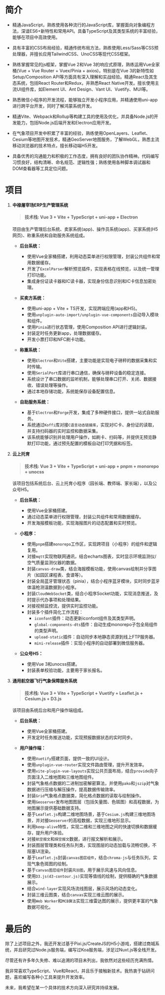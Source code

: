 # 简介

- 精通JavaScript，熟练使用各种流行的JavaScript库，掌握面向对象编程方法，深谙ES6+新特性和常用API。具备TypeScript及其类型系统的丰富经验，能够在项目中高效使用。

- 具有丰富的CSS布局经验，精通传统布局方法，熟练使用Less/Sass等CSS预处理器，并擅长应用TailwindCSS、UnoCSS等现代CSS框架。

- 熟练掌握常见的js框架，掌握Vue 2和Vue 3的响应式原理，熟练运用Vue全家桶(Vue + Vue Router + Vuex/Pinia + axios)，特别是在Vue 3的新特性如Setup/Composition API等方面具有深入理解和实战经验。精通React及其生态系统，包括React Router和Redux，并熟悉React Native开发。擅长使用主流UI组件库，如Element UI、Ant Design、Vant UI、Vuetify、MUI等。

- 熟悉微信小程序的开发流程，能够独立开发小程序应用，并精通使用uni-app进行跨平台开发，同时了解鸿蒙系统开发。

- 精通Vite、Webpack和Rollup等构建工具的使用及优化，并具备Node.js的开发能力，包括Node.js后端开发和Electron应用开发。

- 在气象项目开发中积累了丰富的经验，熟练使用OpenLayers、Leaflet、Cesium等地图开发技术，精通GeoServer地图服务，了解WebGL，熟悉主流移动浏览器的技术特点，擅长移动端H5开发。

- 具备优秀的沟通能力和积极的工作态度，拥有良好的团队协作精神。代码编写习惯良好，结构清晰、命名规范、逻辑性强；熟练使用各种脚本调试器和DOM查看器等工具定位问题。

# 项目

1. **中禄屠宰场ERP生产管理系统**

   > #### 技术栈: Vue 3 + Vite + TypeScript + uni-app + Electron

   项目由生产管理后台系统、卖家系统(app)、操作员系统(app)、买家系统(H5网页)、称重系统和自助服务系统组成。

   - **后台系统：**

     - 使用Vue全家桶搭建，利用动态菜单进行权限管理，封装公共组件和常用数据缓存。
     - 开发了`ExcelParser`解析预览插件，实现表格在线预览，以及统一管理打印功能。
     - 集成身份证读卡器和IC读卡器，实现身份信息识别和IC卡信息加密处理。

   - **买卖方系统：**

     - 使用uni-app + Vite + TS开发，实现跨端应用(app和H5)。
     - 使用`unplugin-auto-import/unplugin-vue-components`自动导入模块和组件。
     - 使用`Pinia`进行状态管理，使用Composition API进行逻辑封装。
     - 封装定时任务更新app，处理数据缓存。
     - 开发小票打印和NFC刷卡功能。

   - **称重系统：**

     - 使用`Electron`和`Vite`搭建，主要功能是实现电子磅秤的数据采集和实时传输。
     - 使用`SerialPort`库进行串口通信，确保与磅秤设备的稳定连接。
     - 系统设计了串口数据的监听机制，能够处理串口打开、关闭、数据接收、错误处理等操作。
     - 通过本地存储功能，系统能保存设备配置信息。

   - **自助服务系统：**
     - 基于`Electron`和`Forge`开发，集成了多种硬件接口，提供一站式自助服务。
     - 系统通过`Koffi`库对接`C语言动态链接库`，实现对IC卡、身份证的读取，并支持扫码器的实时监控和数据采集。
     - 该系统能够识别并处理用户操作，如刷卡、扫码等，并提供无预览静默打印功能，通过预先配置的模板自动打印凭据和标签。

2. **云上托育**

   > #### 技术栈: Vue 3 + Vite + TypeScript + uni-app + pnpm + monorepo + unocss

   该项目包括系统后台、云上托育小程序（园长端、教师端、家长端），以及公众号H5。

   - **后台系统：**

     - 使用Vue全家桶搭建。
     - 通过动态菜单进行权限管理，封装公共组件和常用数据缓存。
     - 开发海报模板功能，实现海报图片的动态配置和实时预览。

   - **小程序：**

     - 使用`pnpm`搭建`monorepo`工作区，实现跨项目（小程序）的组件和逻辑复用。
     - 对接`mqtt`实现物联网通讯，结合echarts图表，实时显示环境监测仪/空气质量监测仪器的数据。
     - 封装`canvas-draw`类，结合海报模板功能，使用canvas绘制并分享图片（如园区课程表、食谱等）。
     - 封装全局蓝牙管理状态（pinia），结合小程序蓝牙模块，实时同步蓝牙体温枪测温数据到小程序。
     - 封装`CloudWebSocket`类，结合小程序Socket功能，实现消息推送，及时提示代办事项和处理结果。
     - 对接视频监控流，提供实时监控功能。
     - 封装多个插件简化工作流程：
       - `iconfont`插件：动态更新iconfont组件及其类型声明。
       - `global-components-dts`插件：自动生成monorepo子包全局组件的类型声明。
       - `upload-static`插件：自动同步本地静态资源到线上FTP服务器。
       - `mini-release`插件：实现小程序的自动部署到微信服务器。

   - **公众号H5：**
     - 使用Vue 3和unocss搭建。
     - 封装表单校验功能，主要用于家长报名。

3. **通用航空器飞行气象保障服务系统**

   > #### 技术栈: Vue 3 + Vite + TypeScript + Vuetify + Leaflet.js + Cesium.js + D3.js

   该项目由系统后台和用户操作端组成。

   - **后台系统：**

     - 使用Vue全家桶搭建。
     - 开发定时任务推送功能，实现预报数据状态的实时同步。

   - **用户操作端：**

     - 使用`Vuetify`搭建页面，提供一致的UI设计。
     - 使用`unplugin-vue-router`实现文件路由管理，提升开发效率。
     - 使用`vite-plugin-vue-layouts`实现公共页面布局，结合`provide`向子页面注入二维地图和三维地图组件。
     - 封装气象格点数据的二进制加密解密算法，并使用`pako`和`jszip`对气象数据进行压缩与解压操作，提高数据传输效率。
     - 封装`Grid`气象格点数据类，简化格点数据的读取与绘制操作。
     - 使用`Geoserver`发布地图图层（包括矢量图、色斑图）和高程数据，为地图展示提供基础数据支持。
     - 基于`Leaflet.js`构建二维地图场景，基于`Cesium.js`构建三维地图场景，并对接`Geoserver`的高程数据，实现三维地形显示。
     - 利用`keep-alive`特性，实现二维和三维地图之间的快速切换和数据缓存，提升用户体验。
     - 对接`航空报文`和`探空报文`数据，进行报文解析和展示。
     - 封装图层管理类和任务队列类，实现图层的动态加载与流畅切换，不阻塞UI渲染。
     - 基于`Leaflet.js`封装`canvas图层组件`，结合`chroma-js`与任务队列，实现气象色斑图的绘制。
     - 基于`canvas图层组件`封装`风羽图`，用于展示风速与风向信息。
     - 使用`D3.js(d3-contour.js)`实现等值线的绘制，提供精确的气象数据展示。
     - 结合`wind-layer`实现风场流线图层，展示风场的动态变化。
     - 封装三维云图类，结合`canvas`实现三维云图的展示。
     - 使用`Web Worker`和`MCB算法`实现三维雷达图的展示，提供更丰富的气象数据可视化。

# 最后的

除了上述项目之外，我还开发过基于Pixi.js/CreateJS的H5小游戏，搭建过商城系统，并且研究过Node.js服务端，编写过Koa服务端，涉足过Nuxt.js等全栈开发。

尽管还有许多年久失修、难以追溯的项目未列出，我依然对这些经历充满热情。

我非常喜欢TypeScript、Vue和React，并且乐于接触新技术。我热衷于钻研问题，喜欢编写各种小工具来提升开发效率。

未来，我希望在某一个具体的技术方向深入研究并持续发展。

